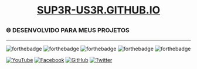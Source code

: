 <h1>
	<p align="center">
	<a href="https://sup3r-us3r.github.io" target="_blank"><b>SUP3R-US3R.GITHUB.IO</b></a>
	</p>
</h1>

### :globe_with_meridians: DESENVOLVIDO PARA MEUS PROJETOS

---

![forthebadge](http://forthebadge.com/images/badges/made-with-ruby.svg)
![forthebadge](http://forthebadge.com/images/badges/built-with-love.svg)
![forthebadge](http://forthebadge.com/images/badges/uses-html.svg)
![forthebadge](http://forthebadge.com/images/badges/uses-css.svg)
![forthebadge](http://forthebadge.com/images/badges/fo-real.svg)

[![YouTube](https://img.shields.io/badge/YOUTUBE-INSCREVA--SE-red.svg?style=for-the-badge)](https://youtube.com/MagnoTutor?sub_confirmation=1)
[![Facebook](https://img.shields.io/badge/P%C3%81GINA%20DO%20FACEBOOK-CURTA-blue.svg?style=for-the-badge)](https://facebook.com/Magn0Tutor)
[![GitHub](https://img.shields.io/badge/GITHUB-FAVORITE-yellow.svg?style=for-the-badge)](https://github.com/Sup3r-Us3r)
[![Twitter](https://img.shields.io/badge/TWITTER-ME%20SIGA-lightgrey.svg?style=for-the-badge)](https://www.twitter.com/Magn0tutor)
